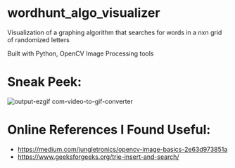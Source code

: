 # wordhunt_algo_visualizer

Visualization of a graphing algorithm that searches for words in a nxn grid of randomized letters 

Built with Python, OpenCV Image Processing tools

# Sneak Peek:

![output-ezgif com-video-to-gif-converter](https://github.com/user-attachments/assets/48c80030-a80b-42df-96eb-6f55d9f3d511)

# Online References I Found Useful:

- https://medium.com/jungletronics/opencv-image-basics-2e63d973851a
- https://www.geeksforgeeks.org/trie-insert-and-search/
